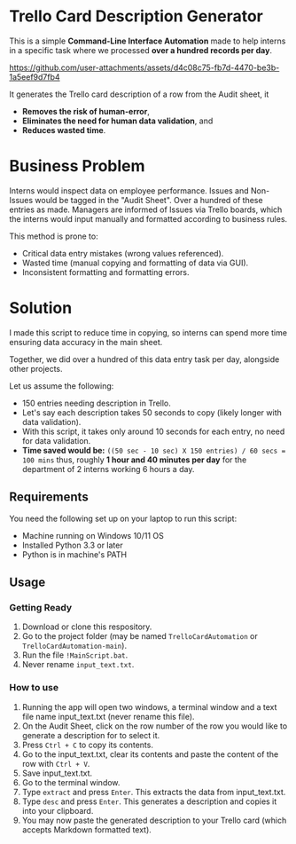 # Trello Card Description Generator
This is a simple **Command-Line Interface Automation** made to help interns in a specific task where we processed **over a hundred records per day**.


https://github.com/user-attachments/assets/d4c08c75-fb7d-4470-be3b-1a5eef9d7fb4

It generates the Trello card description of a row from the Audit sheet, it 
* **Removes the risk of human-error**,
* **Eliminates the need for human data validation**, and
* **Reduces wasted time**.

# Business Problem
Interns would inspect data on employee performance. Issues and Non-Issues would be tagged in the "Audit Sheet". Over a hundred of these entries as made. Managers are informed of Issues via Trello boards, which the interns would input manually and formatted according to business rules. 

This method is prone to:
* Critical data entry mistakes (wrong values referenced).
* Wasted time (manual copying and formatting of data via GUI).
* Inconsistent formatting and formatting errors.

# Solution
I made this script to reduce time in copying, so interns can spend more time ensuring data accuracy in the main sheet. 

Together, we did over a hundred of this data entry task per day, alongside other projects.

Let us assume the following:
* 150 entries needing description in Trello.
* Let's say each description takes 50 seconds to copy (likely longer with data validation).
* With this script, it takes only around 10 seconds for each entry, no need for data validation.
* **Time saved would be:** `((50 sec - 10 sec) X 150 entries) / 60 secs = 100 mins` thus, roughly **1 hour and 40 minutes per day** for the department of 2 interns working 6 hours a day. 


## Requirements
You need the following set up on your laptop to run this script:
* Machine running on Windows 10/11 OS
* Installed Python 3.3 or later
* Python is in machine's PATH

## Usage
### Getting Ready
1. Download or clone this respository.
3. Go to the project folder (may be named `TrelloCardAutomation` or `TrelloCardAutomation-main`).
4. Run the file `!MainScript.bat`.
5. Never rename `input_text.txt`.

### How to use
1. Running the app will open two windows, a terminal window and a text file name input_text.txt (never rename this file).
2. On the Audit Sheet, click on the row number of the row you would like to generate a description for to select it.
3. Press `Ctrl + C` to copy its contents.
4. Go to the input_text.txt, clear its contents and paste the content of the row with `Ctrl + V`.
5. Save input_text.txt.
6. Go to the terminal window.
7. Type `extract` and press `Enter`. This extracts the data from input_text.txt.
8. Type `desc` and press `Enter`. This generates a description and copies it into your clipboard.
9. You may now paste the generated description to your Trello card (which accepts Markdown formatted text).
